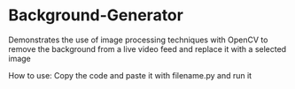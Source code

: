 # Background-Generator
Demonstrates the use of image processing techniques with OpenCV to remove the background from a live video feed and replace it with a selected image

How to use:
Copy the code and paste it with filename.py and run it
